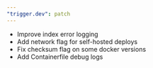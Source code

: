 ```yaml
---
"trigger.dev": patch
---
```


- Improve index error logging
- Add network flag for self-hosted deploys
- Fix checksum flag on some docker versions
- Add Containerfile debug logs
